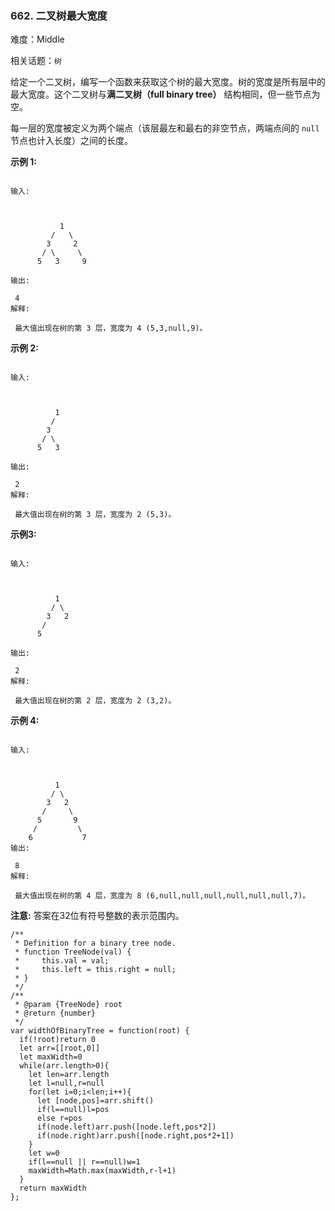 ### 662. 二叉树最大宽度

难度：Middle

相关话题：`树`

给定一个二叉树，编写一个函数来获取这个树的最大宽度。树的宽度是所有层中的最大宽度。这个二叉树与**满二叉树（full binary tree）** 结构相同，但一些节点为空。



每一层的宽度被定义为两个端点（该层最左和最右的非空节点，两端点间的 `null` 节点也计入长度）之间的长度。



**示例 1:** 



```

输入:

 

           1
         /   \
        3     2
       / \     \  
      5   3     9 

输出:

 4
解释:

 最大值出现在树的第 3 层，宽度为 4 (5,3,null,9)。
```


**示例 2:** 



```

输入:

 

          1
         /  
        3    
       / \       
      5   3     

输出:

 2
解释:

 最大值出现在树的第 3 层，宽度为 2 (5,3)。
```


**示例3:** 



```

输入:

 

          1
         / \
        3   2 
       /        
      5      

输出:

 2
解释:

 最大值出现在树的第 2 层，宽度为 2 (3,2)。
```


**示例 4:** 



```

输入:

 

          1
         / \
        3   2
       /     \  
      5       9 
     /         \
    6           7
输出:

 8
解释:

 最大值出现在树的第 4 层，宽度为 8 (6,null,null,null,null,null,null,7)。
```


**注意:**  答案在32位有符号整数的表示范围内。


```
/**
 * Definition for a binary tree node.
 * function TreeNode(val) {
 *     this.val = val;
 *     this.left = this.right = null;
 * }
 */
/**
 * @param {TreeNode} root
 * @return {number}
 */
var widthOfBinaryTree = function(root) {
  if(!root)return 0
  let arr=[[root,0]]
  let maxWidth=0
  while(arr.length>0){
    let len=arr.length
    let l=null,r=null
    for(let i=0;i<len;i++){
      let [node,pos]=arr.shift()
      if(l==null)l=pos
      else r=pos
      if(node.left)arr.push([node.left,pos*2])
      if(node.right)arr.push([node.right,pos*2+1])
    }
    let w=0
    if(l==null || r==null)w=1
    maxWidth=Math.max(maxWidth,r-l+1)
  }
  return maxWidth
};
```

